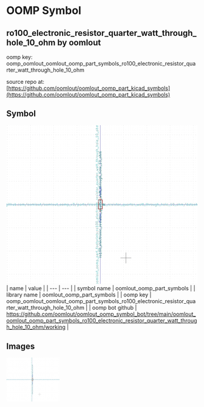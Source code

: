 # OOMP Symbol  
## ro100_electronic_resistor_quarter_watt_through_hole_10_ohm  by oomlout  
  
oomp key: oomp_oomlout_oomlout_oomp_part_symbols_ro100_electronic_resistor_quarter_watt_through_hole_10_ohm  
  
source repo at: [https://github.com/oomlout/oomlout_oomp_part_kicad_symbols](https://github.com/oomlout/oomlout_oomp_part_kicad_symbols)  
## Symbol  
  
[![working.png](working_600.png)](working.png)  
| name | value | 
| --- | --- | 
| symbol name | oomlout_oomp_part_symbols | 
| library name | oomlout_oomp_part_symbols | 
| oomp key | oomp_oomlout_oomlout_oomp_part_symbols_ro100_electronic_resistor_quarter_watt_through_hole_10_ohm | 
| oomp bot github | https://github.com/oomlout/oomlout_oomp_symbol_bot/tree/main/oomlout_oomlout_oomp_part_symbols_ro100_electronic_resistor_quarter_watt_through_hole_10_ohm/working | 
## Images  
  
[![working.png](working_140.png)](working.png)  
